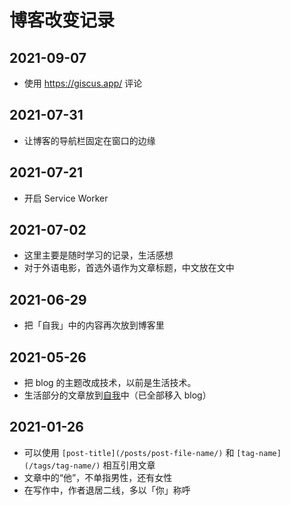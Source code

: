 # 博客改变记录

## 2021-09-07

- 使用 <https://giscus.app/> 评论

## 2021-07-31

- 让博客的导航栏固定在窗口的边缘

## 2021-07-21

- 开启 Service Worker

## 2021-07-02

- 这里主要是随时学习的记录，生活感想
- 对于外语电影，首选外语作为文章标题，中文放在文中

## 2021-06-29

- 把「自我」中的内容再次放到博客里

## 2021-05-26

- 把 blog 的主题改成技术，以前是生活技术。
- 生活部分的文章放到[自我](https://self.yidajiabei.xyz/)中（已全部移入 blog）

## 2021-01-26

- 可以使用 `[post-title](/posts/post-file-name/)` 和 `[tag-name](/tags/tag-name/)` 相互引用文章
- 文章中的“他”，不单指男性，还有女性
- 在写作中，作者退居二线，多以「你」称呼
